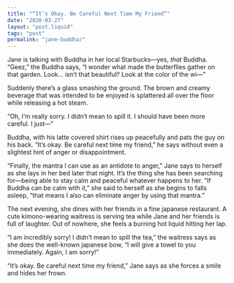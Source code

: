 ```yaml
---
title: "“It’s Okay. Be Careful Next Time My Friend”"
date: "2020-03-27"
layout: "post.liquid"
tags: "post"
permalink: "jane-buddha/"
---
```


Jane is talking with Buddha in her local Starbucks—yes, _that_ Buddha. “Geez,” the Buddha says, “I wonder what made the butterflies gather on that garden. Look... isn’t that beautiful? Look at the color of the wi—”

Suddenly there’s a glass smashing the ground. The brown and creamy beverage that was intended to be enjoyed is splattered all over the floor while releasing a hot steam.

“Oh, I’m really sorry. I didn’t mean to spill it. I should have been more careful. I just—”

Buddha, with his latte covered shirt rises up peacefully and pats the guy on his back. “It’s okay. Be careful next time my friend,” he says without even a slightest hint of anger or disappointment.

“Finally, the mantra I can use as an antidote to anger,” Jane says to herself as she lays in her bed later that night. It’s the thing she has been searching for—being able to stay calm and peaceful whatever happens to her. “If Buddha can be calm with it,” she said to herself as she begins to falls asleep, “that means I also can eliminate anger by using that mantra.”

The next evening, she dines with her friends in a fine japanese restaurant. A cute kimono-wearing waitress is serving tea while Jane and her friends is full of laughter. Out of nowhere, she feels a burning hot liquid hitting her lap.

“I am incredibly sorry! I didn’t mean to spill the tea,” the waitress says as she does the well-known japanese bow, “I will give a towel to you immediately. Again, I am sorry!”

“It’s okay. Be careful next time my friend,” Jane says as she forces a smile and hides her frown.
